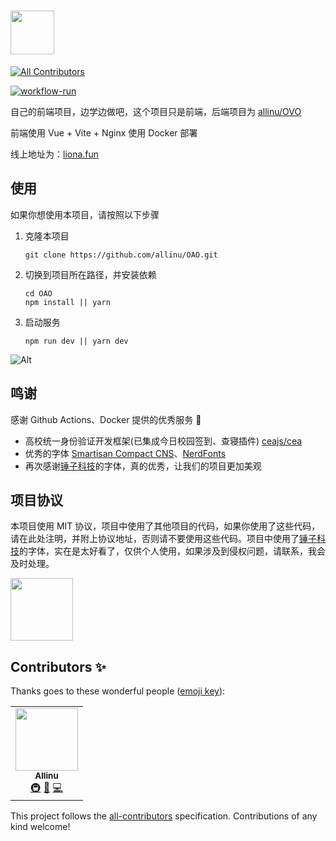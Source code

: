# <img src="https://i.imgur.com/buNOJCC.png" height=70/>
<!-- ALL-CONTRIBUTORS-BADGE:START - Do not remove or modify this section -->
[![All Contributors](https://img.shields.io/badge/all_contributors-1-orange.svg?style=flat-square)](#contributors-)
<!-- ALL-CONTRIBUTORS-BADGE:END -->
[![workflow-run](https://github.com/allinu/OAO/actions/workflows/workflow.yml/badge.svg?branch=main)](https://github.com/allinu/OAO/actions/workflows/workflow.yml)

自己的前端项目，边学边做吧，这个项目只是前端，后端项目为 [allinu/OVO](https://github.com/allinu/OVO)

前端使用 Vue + Vite + Nginx 使用 Docker 部署

线上地址为：[liona.fun](https://liona.fun)

## 使用

如果你想使用本项目，请按照以下步骤

1. 克隆本项目
   ```shell
   git clone https://github.com/allinu/OAO.git
   ```
2. 切换到项目所在路径，并安装依赖
   ```shell
   cd OAO
   npm install || yarn
   ```
3. 启动服务

   ```shell
   npm run dev || yarn dev
   ```

![Alt](https://repobeats.axiom.co/api/embed/3d80a1f0625cddedbb5331a51921653a86bb04ca.svg "Repobeats analytics image")

## 鸣谢

感谢 Github Actions、Docker 提供的优秀服务 🎉

- 高校统一身份验证开发框架(已集成今日校园签到、查寝插件) [ceajs/cea](https://github.com/ceajs/cea)
- 优秀的字体 [Smartisan Compact CNS](https://www.smartisan.com/)、[NerdFonts](https://www.nerdfonts.com/)
- 再次感谢[锤子科技](https://www.smartisan.com/)的字体，真的优秀，让我们的项目更加美观

## 项目协议

本项目使用 MIT 协议，项目中使用了其他项目的代码，如果你使用了这些代码，请在此处注明，并附上协议地址，否则请不要使用这些代码。项目中使用了[锤子科技](https://www.smartisan.com/)的字体，实在是太好看了，仅供个人使用，如果涉及到侵权问题，请联系，我会及时处理。

<img src="https://i.imgur.com/buNOJCC.png" width=100>

## Contributors ✨

Thanks goes to these wonderful people ([emoji key](https://allcontributors.org/docs/en/emoji-key)):

<!-- ALL-CONTRIBUTORS-LIST:START - Do not remove or modify this section -->
<!-- prettier-ignore-start -->
<!-- markdownlint-disable -->
<table>
  <tr>
    <td align="center"><a href="https://allinu.github.io/"><img src="https://avatars.githubusercontent.com/u/32992109?v=4?s=100" width="100px;" alt=""/><br /><sub><b>Allinu</b></sub></a><br /><a href="#infra-allinu" title="Infrastructure (Hosting, Build-Tools, etc)">🚇</a> <a href="#design-allinu" title="Design">🎨</a> <a href="https://github.com/allinu/OAO/commits?author=allinu" title="Code">💻</a></td>
  </tr>
</table>

<!-- markdownlint-restore -->
<!-- prettier-ignore-end -->

<!-- ALL-CONTRIBUTORS-LIST:END -->

This project follows the [all-contributors](https://github.com/all-contributors/all-contributors) specification. Contributions of any kind welcome!
